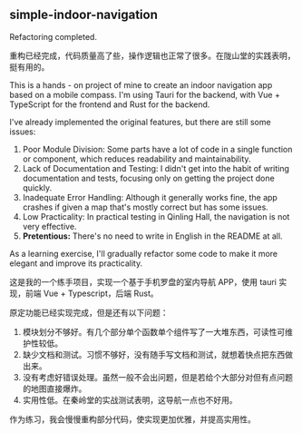 ## simple-indoor-navigation

Refactoring completed.

重构已经完成，代码质量高了些，操作逻辑也正常了很多。在陇山堂的实践表明，挺有用的。

This is a hands - on project of mine to create an indoor navigation app based on a mobile compass. I'm using Tauri for the backend, with Vue + TypeScript for the frontend and Rust for the backend.

I've already implemented the original features, but there are still some issues:
1. Poor Module Division: Some parts have a lot of code in a single function or component, which reduces readability and maintainability.
2. Lack of Documentation and Testing: I didn't get into the habit of writing documentation and tests, focusing only on getting the project done quickly.
3. Inadequate Error Handling: Although it generally works fine, the app crashes if given a map that's mostly correct but has some issues.
4. Low Practicality: In practical testing in Qinling Hall, the navigation is not very effective.
5. **Pretentious:** There's no need to write in English in the README at all.

As a learning exercise, I'll gradually refactor some code to make it more elegant and improve its practicality.

这是我的一个练手项目，实现一个基于手机罗盘的室内导航 APP，使用 tauri 实现，前端 Vue + Typescript，后端 Rust。

原定功能已经实现完成，但是还有以下问题：

1. 模块划分不够好。有几个部分单个函数单个组件写了一大堆东西，可读性可维护性较低。
2. 缺少文档和测试。习惯不够好，没有随手写文档和测试，就想着快点把东西做出来。
3. 没有考虑好错误处理。虽然一般不会出问题，但是若给个大部分对但有点问题的地图直接爆炸。
4. 实用性低。在秦岭堂的实战测试表明，这导航一点也不好用。

作为练习，我会慢慢重构部分代码，使实现更加优雅，并提高实用性。